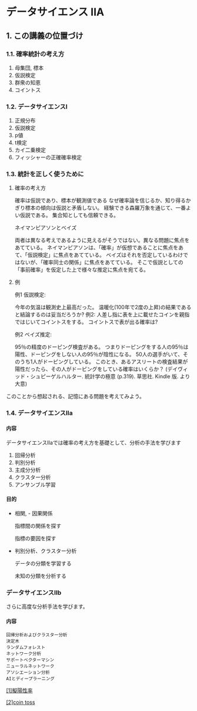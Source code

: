# データサイエンス IIA
## 1. この講義の位置づけ
### 1.1. 確率統計の考え方
1. 母集団, 標本
1. 仮説検定
1. 群衆の知恵
1. コイントス
### 1.2. データサイエンスI
1. 正規分布
1. 仮説検定
1. p値
1. t検定
1. カイ二乗検定
1. フィッシャーの正確確率検定

### 1.3. 統計を正しく使うために

1. 確率の考え方

     確率は仮説であり、標本が観測値である
なぜ確率論を信じるか、知り得るかぎり標本の傾向は仮説と矛盾しない。
経験できる森羅万象を通じて、一番よい仮説である。
集合知としても信頼できる。

    ネイマンピアソンとベイズ

    両者は異なる考えであるように見えるがそうではない。異なる問題に焦点をあてている。
ネイマンピアソンは、「確率」が仮想であることに焦点をあて、「仮説検定」に焦点をあてている。
ベイズはそれを否定しているわけではないが、「確率同士の関係」に焦点をあてている。
そこで仮説としての「事前確率」を仮定した上で様々な推定に焦点を宛てる。

1. 例

    例1 仮説検定:

    今年の気温は観測史上最高だった。
温暖化(100年で2度の上昇)の結果であると結論するのは妥当だろうか?
例2:
人差し指に表を上に載せたコインを親指ではじいてコイントスをする。
コイントスで表が出る確率は?

    例2 ベイズ推定:

    95％の精度のドーピング検査がある。
つまりドーピングをする人の95％は陽性、ドーピングをしない人の95％が陰性になる。
50人の選手がいて、そのうち1人がドーピングしている。
このとき、あるアスリートの検査結果が陽性だったら、その人がドーピングをしている確率はいくらか？
(デイヴィッド・シュピーゲルハルター. 統計学の極意 (p.319). 草思社. Kindle 版.  より大意)

このことから想起される、記憶にある問題を考えてみよう。

### 1.4. データサイエンスIIa

#### 内容

データサイエンスIIaでは確率の考え方を基礎として、分析の手法を学びます


1. 回帰分析
1. 判別分析
1. 主成分分析
1. クラスター分析
1. アンサンブル学習

#### 目的
- 相関, - 因果関係

   指標間の関係を探す

   指標の要因を探す

- 判別分析、クラスター分析

   データの分類を学習する

   未知の分類を分析する

### データサイエンスIIb

さらに高度な分析手法を学びます。

#### 内容
~~~
回帰分析およびクラスター分析
決定木
ランダムフォレスト
ネットワーク分析
サポートベクターマシン
ニューラルネットワーク
アソシエーション分析
AIとディープラーニング
~~~





[[1]擬陽性率](https://biotech-lab.org/articles/4752)

[[2]coin toss](https://www.scientificamerican.com/article/scientists-destroy-illusion-that-coin-toss-flips-are-50-50/)


